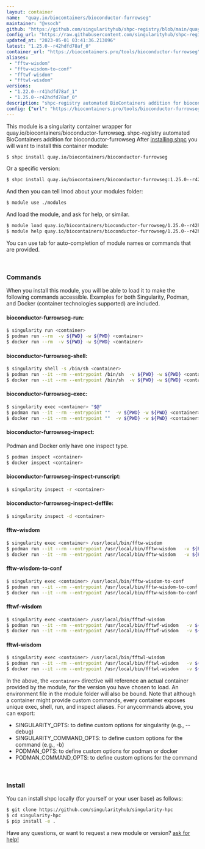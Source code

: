 ```yaml
---
layout: container
name:  "quay.io/biocontainers/bioconductor-furrowseg"
maintainer: "@vsoch"
github: "https://github.com/singularityhub/shpc-registry/blob/main/quay.io/biocontainers/bioconductor-furrowseg/container.yaml"
config_url: "https://raw.githubusercontent.com/singularityhub/shpc-registry/main/quay.io/biocontainers/bioconductor-furrowseg/container.yaml"
updated_at: "2023-05-01 03:41:36.213096"
latest: "1.25.0--r42hdfd78af_0"
container_url: "https://biocontainers.pro/tools/bioconductor-furrowseg"
aliases:
 - "fftw-wisdom"
 - "fftw-wisdom-to-conf"
 - "fftwf-wisdom"
 - "fftwl-wisdom"
versions:
 - "1.22.0--r41hdfd78af_1"
 - "1.25.0--r42hdfd78af_0"
description: "shpc-registry automated BioContainers addition for bioconductor-furrowseg"
config: {"url": "https://biocontainers.pro/tools/bioconductor-furrowseg", "maintainer": "@vsoch", "description": "shpc-registry automated BioContainers addition for bioconductor-furrowseg", "latest": {"1.25.0--r42hdfd78af_0": "sha256:6ad77fb4a5979b8eb99f9e628e24c5a3e97beb271579ddffafa9e83a9e07fddd"}, "tags": {"1.22.0--r41hdfd78af_1": "sha256:6dd18e795393b431862b95edc187f771519cbdac976372a401c3d6997afe3744", "1.25.0--r42hdfd78af_0": "sha256:6ad77fb4a5979b8eb99f9e628e24c5a3e97beb271579ddffafa9e83a9e07fddd"}, "docker": "quay.io/biocontainers/bioconductor-furrowseg", "aliases": {"fftw-wisdom": "/usr/local/bin/fftw-wisdom", "fftw-wisdom-to-conf": "/usr/local/bin/fftw-wisdom-to-conf", "fftwf-wisdom": "/usr/local/bin/fftwf-wisdom", "fftwl-wisdom": "/usr/local/bin/fftwl-wisdom"}}
---
```


This module is a singularity container wrapper for quay.io/biocontainers/bioconductor-furrowseg.
shpc-registry automated BioContainers addition for bioconductor-furrowseg
After [installing shpc](#install) you will want to install this container module:


```bash
$ shpc install quay.io/biocontainers/bioconductor-furrowseg
```

Or a specific version:

```bash
$ shpc install quay.io/biocontainers/bioconductor-furrowseg:1.25.0--r42hdfd78af_0
```

And then you can tell lmod about your modules folder:

```bash
$ module use ./modules
```

And load the module, and ask for help, or similar.

```bash
$ module load quay.io/biocontainers/bioconductor-furrowseg/1.25.0--r42hdfd78af_0
$ module help quay.io/biocontainers/bioconductor-furrowseg/1.25.0--r42hdfd78af_0
```

You can use tab for auto-completion of module names or commands that are provided.

<br>

### Commands

When you install this module, you will be able to load it to make the following commands accessible.
Examples for both Singularity, Podman, and Docker (container technologies supported) are included.

#### bioconductor-furrowseg-run:

```bash
$ singularity run <container>
$ podman run --rm  -v ${PWD} -w ${PWD} <container>
$ docker run --rm  -v ${PWD} -w ${PWD} <container>
```

#### bioconductor-furrowseg-shell:

```bash
$ singularity shell -s /bin/sh <container>
$ podman run --it --rm --entrypoint /bin/sh  -v ${PWD} -w ${PWD} <container>
$ docker run --it --rm --entrypoint /bin/sh  -v ${PWD} -w ${PWD} <container>
```

#### bioconductor-furrowseg-exec:

```bash
$ singularity exec <container> "$@"
$ podman run --it --rm --entrypoint ""  -v ${PWD} -w ${PWD} <container> "$@"
$ docker run --it --rm --entrypoint ""  -v ${PWD} -w ${PWD} <container> "$@"
```

#### bioconductor-furrowseg-inspect:

Podman and Docker only have one inspect type.

```bash
$ podman inspect <container>
$ docker inspect <container>
```

#### bioconductor-furrowseg-inspect-runscript:

```bash
$ singularity inspect -r <container>
```

#### bioconductor-furrowseg-inspect-deffile:

```bash
$ singularity inspect -d <container>
```


#### fftw-wisdom

```bash
$ singularity exec <container> /usr/local/bin/fftw-wisdom
$ podman run --it --rm --entrypoint /usr/local/bin/fftw-wisdom   -v ${PWD} -w ${PWD} <container> -c " $@"
$ docker run --it --rm --entrypoint /usr/local/bin/fftw-wisdom   -v ${PWD} -w ${PWD} <container> -c " $@"
```


#### fftw-wisdom-to-conf

```bash
$ singularity exec <container> /usr/local/bin/fftw-wisdom-to-conf
$ podman run --it --rm --entrypoint /usr/local/bin/fftw-wisdom-to-conf   -v ${PWD} -w ${PWD} <container> -c " $@"
$ docker run --it --rm --entrypoint /usr/local/bin/fftw-wisdom-to-conf   -v ${PWD} -w ${PWD} <container> -c " $@"
```


#### fftwf-wisdom

```bash
$ singularity exec <container> /usr/local/bin/fftwf-wisdom
$ podman run --it --rm --entrypoint /usr/local/bin/fftwf-wisdom   -v ${PWD} -w ${PWD} <container> -c " $@"
$ docker run --it --rm --entrypoint /usr/local/bin/fftwf-wisdom   -v ${PWD} -w ${PWD} <container> -c " $@"
```


#### fftwl-wisdom

```bash
$ singularity exec <container> /usr/local/bin/fftwl-wisdom
$ podman run --it --rm --entrypoint /usr/local/bin/fftwl-wisdom   -v ${PWD} -w ${PWD} <container> -c " $@"
$ docker run --it --rm --entrypoint /usr/local/bin/fftwl-wisdom   -v ${PWD} -w ${PWD} <container> -c " $@"
```



In the above, the `<container>` directive will reference an actual container provided
by the module, for the version you have chosen to load. An environment file in the
module folder will also be bound. Note that although a container
might provide custom commands, every container exposes unique exec, shell, run, and
inspect aliases. For anycommands above, you can export:

 - SINGULARITY_OPTS: to define custom options for singularity (e.g., --debug)
 - SINGULARITY_COMMAND_OPTS: to define custom options for the command (e.g., -b)
 - PODMAN_OPTS: to define custom options for podman or docker
 - PODMAN_COMMAND_OPTS: to define custom options for the command

<br>

### Install

You can install shpc locally (for yourself or your user base) as follows:

```bash
$ git clone https://github.com/singularityhub/singularity-hpc
$ cd singularity-hpc
$ pip install -e .
```

Have any questions, or want to request a new module or version? [ask for help!](https://github.com/singularityhub/singularity-hpc/issues)